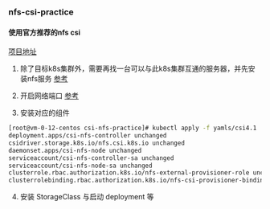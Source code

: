 ### nfs-csi-practice

#### 使用官方推荐的nfs csi
[项目地址](https://github.com/kubernetes-csi/csi-driver-nfs)

1. 除了目标k8s集群外，需要再找一台可以与此k8s集群互通的服务器，并先安装nfs服务 [参考](https://cloud.tencent.com/developer/article/1720669)

2. 开启网络端口 [参考](https://www.onitroad.com/jc/linux/other/nfs-server-default-port.html)

3. 安装对应的组件
```bash
[root@vm-0-12-centos csi-nfs-practice]# kubectl apply -f yamls/csi4.1
deployment.apps/csi-nfs-controller unchanged
csidriver.storage.k8s.io/nfs.csi.k8s.io unchanged
daemonset.apps/csi-nfs-node unchanged
serviceaccount/csi-nfs-controller-sa unchanged
serviceaccount/csi-nfs-node-sa unchanged
clusterrole.rbac.authorization.k8s.io/nfs-external-provisioner-role unchanged
clusterrolebinding.rbac.authorization.k8s.io/nfs-csi-provisioner-binding unchanged
```
4. 安装 StorageClass 与启动 deployment 等